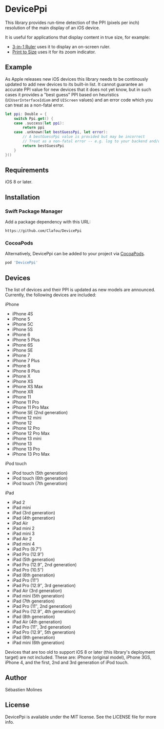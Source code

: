 # DevicePpi

This library provides run-time detection of the PPI (pixels per inch) resolution of the main display of an iOS device.

It is useful for applications that display content in true size, for example:

- [3-in-1 Ruler](https://itunes.apple.com/us/app/3-in-1-ruler/id1262452961?mt=8) uses it to display an on-screen ruler.
- [Print to Size](https://itunes.apple.com/us/app/print-to-size/id949490225?mt=8) uses it for its zoom indicator.

## Example

As Apple releases new iOS devices this library needs to be continously updated to add new devices to its built-in list. It cannot guarantee an accurate PPI value for new devices that it does not yet know, but in such cases it provides a "best guess" PPI based on heuristics (`UIUserInterfaceIdiom` and `UIScreen` values) and an error code which you can treat as a non-fatal error.

```swift
let ppi: Double = {
    switch Ppi.get() {
    case .success(let ppi):
        return ppi
    case .unknown(let bestGuessPpi, let error):
        // A bestGuessPpi value is provided but may be incorrect
        // Treat as a non-fatal error -- e.g. log to your backend and/or display a message
        return bestGuessPpi
    }
}()
```

## Requirements

iOS 8 or later.

## Installation

### Swift Package Manager

Add a package dependency with this URL:

```
https://github.com/Clafou/DevicePpi
```

### CocoaPods

Alternatively, DevicePpi can be added to your project via [CocoaPods](https://cocoapods.org).

```ruby
pod 'DevicePpi'
```

## Devices

The list of devices and their PPI is updated as new models are announced. Currently, the following devices are included:

iPhone
* iPhone 4S
* iPhone 5
* iPhone 5C
* iPhone 5S
* iPhone 6
* iPhone 5 Plus
* iPhone 6S
* iPhone SE
* iPhone 7
* iPhone 7 Plus
* iPhone 8
* iPhone 8 Plus
* iPhone X
* iPhone XS
* iPhone XS Max
* iPhone XR
* iPhone 11
* iPhone 11 Pro
* iPhone 11 Pro Max
* iPhone SE (2nd generation)
* iPhone 12 mini
* iPhone 12
* iPhone 12 Pro
* iPhone 12 Pro Max
* iPhone 13 mini
* iPhone 13
* iPhone 13 Pro
* iPhone 13 Pro Max

iPod touch
* iPod touch (5th generation)
* iPod touch (6th generation)
* iPod touch (7th generation)

iPad
* iPad 2
* iPad mini
* iPad (3rd generation)
* iPad (4th generation)
* iPad Air
* iPad mini 2
* iPad mini 3
* iPad Air 2
* iPad mini 4
* iPad Pro (9.7″)
* iPad Pro (12.9″)
* iPad (5th generation)
* iPad Pro (12.9″, 2nd generation)
* iPad Pro (10.5″)
* iPad (6th generation)
* iPad Pro (11″)
* iPad Pro (12.9″, 3rd generation)
* iPad Air (3rd generation)
* iPad mini (5th generation)
* iPad (7th generation)
* iPad Pro (11″, 2nd generation)
* iPad Pro (12.9″, 4th generation)
* iPad (8th generation)
* iPad Air (4th generation)
* iPad Pro (11″, 3rd generation)
* iPad Pro (12.9″, 5th generation)
* iPad (9th generation)
* iPad mini (6th generation)

Devices that are too old to support iOS 8 or later (this library's deployment target) are not included. These are: iPhone (original model), iPhone 3GS, iPhone 4, and the first, 2nd and 3rd generation of iPod touch.

## Author

Sébastien Molines

## License

DevicePpi is available under the MIT license. See the LICENSE file for more info.


